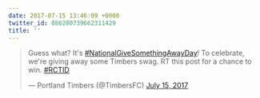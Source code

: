 ```yaml
---
date: 2017-07-15 13:46:09 +0000
twitter_id: 886280739662311429
title: ''
---
```


<blockquote class="twitter-tweet"><p lang="en" dir="ltr">Guess what? It&#39;s <a href="https://twitter.com/hashtag/NationalGiveSomethingAwayDay?src=hash&amp;ref_src=twsrc%5Etfw">#NationalGiveSomethingAwayDay</a>! To celebrate, we&#39;re giving away some Timbers swag. RT this post for a chance to win. <a href="https://twitter.com/hashtag/RCTID?src=hash&amp;ref_src=twsrc%5Etfw">#RCTID</a></p>&mdash; Portland Timbers (@TimbersFC) <a href="https://twitter.com/TimbersFC/status/886269397337333761?ref_src=twsrc%5Etfw">July 15, 2017</a></blockquote>
<script async src="https://platform.twitter.com/widgets.js" charset="utf-8"></script>
